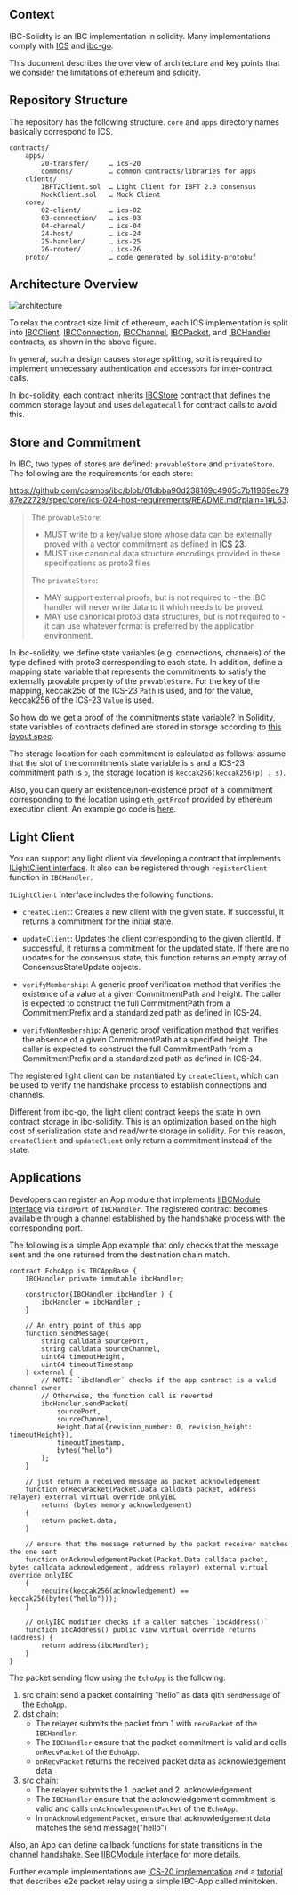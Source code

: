 ## Context

IBC-Solidity is an IBC implementation in solidity. Many implementations comply with [ICS](https://github.com/cosmos/ibc) and [ibc-go](https://github.com/cosmos/ibc-go).

This document describes the overview of architecture and key points that we consider the limitations of ethereum and solidity.

## Repository Structure

The repository has the following structure. `core` and `apps` directory names basically correspond to ICS.

```
contracts/
    apps/
        20-transfer/     … ics-20
        commons/         … common contracts/libraries for apps
    clients/
        IBFT2Client.sol  … Light Client for IBFT 2.0 consensus
        MockClient.sol   … Mock Client
    core/
        02-client/       … ics-02
        03-connection/   … ics-03
        04-channel/      … ics-04
        24-host/         … ics-24
        25-handler/      … ics-25
        26-router/       … ics-26
    proto/               … code generated by solidity-protobuf
```

## Architecture Overview

![architecture](./img/architecture-01.png)

To relax the contract size limit of ethereum, each ICS implementation is split into [IBCClient](../contracts/core/02-client/IBCClient.sol), [IBCConnection](../contracts/core/03-connection/IBCConnection.sol), [IBCChannel](../contracts/core/04-channel/IBCChannelHandshake.sol), [IBCPacket](../contracts/core/04-channel/IBCPacket.sol), and [IBCHandler](../contracts/core/25-handler/IBCHandler.sol) contracts, as shown in the above figure.

In general, such a design causes storage splitting, so it is required to implement unnecessary authentication and accessors for inter-contract calls.

In ibc-solidity, each contract inherits [IBCStore](../contracts/core/24-host/IBCStore.sol) contract that defines the common storage layout and uses `delegatecall` for contract calls to avoid this.

## Store and Commitment

In IBC, two types of stores are defined: `provableStore` and `privateStore`. The following are the requirements for each store:

https://github.com/cosmos/ibc/blob/01dbba90d238169c4905c7b11969ec7987e22729/spec/core/ics-024-host-requirements/README.md?plain=1#L63.
> The `provableStore`:
>
> - MUST write to a key/value store whose data can be externally proved with a vector commitment as defined in [ICS 23](../ics-023-vector-commitments). 
> - MUST use canonical data structure encodings provided in these specifications as proto3 files
>
> The `privateStore`:
>
> - MAY support external proofs, but is not required to - the IBC handler will never write data to it which needs to be proved.
> - MAY use canonical proto3 data structures, but is not required to - it can use whatever format is preferred by the application environment.

In ibc-solidity, we define state variables (e.g. connections, channels) of the type defined with proto3 corresponding to each state. In addition, define a mapping state variable that represents the commitments to satisfy the externally provable property of the `provableStore`. For the key of the mapping, keccak256 of the ICS-23 `Path` is used, and for the value, keccak256 of the ICS-23 `Value` is used.

So how do we get a proof of the commitments state variable? In Solidity, state variables of contracts defined are stored in storage according to [this layout spec](https://docs.soliditylang.org/en/latest/internals/layout_in_storage.html).

The storage location for each commitment is calculated as follows: assume that the slot of the commitments state variable is `s` and a ICS-23 commitment path is `p`, the storage location is `keccak256(keccak256(p) . s)`.

Also, you can query an existence/non-existence proof of a commitment corresponding to the location using [`eth_getProof`](https://eips.ethereum.org/EIPS/eip-1186) provided by ethereum execution client. An example go code is [here](https://github.com/datachainlab/ethereum-ibc-relay-prover/blob/074f9a895e50aa49c4c4a1df2c679f2c10c096db/relay/prover.go#L416).

## Light Client

You can support any light client via developing a contract that implements [ILightClient interface](../contracts/core/02-client/ILightClient.sol). It also can be registered through `registerClient` function in `IBCHandler`.

`ILightClient` interface includes the following functions:

- `createClient`: Creates a new client with the given state. If successful, it returns a commitment for the initial state.

- `updateClient`: Updates the client corresponding to the given clientId. If successful, it returns a commitment for the updated state. If there are no updates for the consensus state, this function returns an empty array of ConsensusStateUpdate objects.

- `verifyMembership`: A generic proof verification method that verifies the existence of a value at a given CommitmentPath and height. The caller is expected to construct the full CommitmentPath from a CommitmentPrefix and a standardized path as defined in ICS-24.

- `verifyNonMembership`: A generic proof verification method that verifies the absence of a given CommitmentPath at a specified height. The caller is expected to construct the full CommitmentPath from a CommitmentPrefix and a standardized path as defined in ICS-24.

The registered light client can be instantiated by `createClient`, which can be used to verify the handshake process to establish connections and channels.

Different from ibc-go, the light client contract keeps the state in own contract storage in ibc-solidity. This is an optimization based on the high cost of serialization state and read/write storage in solidity. For this reason, `createClient` and `updateClient` only return a commitment instead of the state.

## Applications

Developers can register an App module that implements [IIBCModule interface](../contracts/core/26-router/IIBCModule.sol) via `bindPort` of `IBCHandler`. The registered contract becomes available through a channel established by the handshake process with the corresponding port.

The following is a simple App example that only checks that the message sent and the one returned from the destination chain match.

```solidity
contract EchoApp is IBCAppBase {
    IBCHandler private immutable ibcHandler;

    constructor(IBCHandler ibcHandler_) {
        ibcHandler = ibcHandler_;
    }

    // An entry point of this app
    function sendMessage(
        string calldata sourcePort,
        string calldata sourceChannel,
        uint64 timeoutHeight,
        uint64 timeoutTimestamp
    ) external {
        // NOTE: `ibcHandler` checks if the app contract is a valid channel owner
        // Otherwise, the function call is reverted
        ibcHandler.sendPacket(
            sourcePort,
            sourceChannel,
            Height.Data({revision_number: 0, revision_height: timeoutHeight}),
            timeoutTimestamp,
            bytes("hello")
        );
    }

    // just return a received message as packet acknowledgement 
    function onRecvPacket(Packet.Data calldata packet, address relayer) external virtual override onlyIBC
        returns (bytes memory acknowledgement)
    {
        return packet.data;
    }

    // ensure that the message returned by the packet receiver matches the one sent
    function onAcknowledgementPacket(Packet.Data calldata packet, bytes calldata acknowledgement, address relayer) external virtual override onlyIBC
    {
        require(keccak256(acknowledgement) == keccak256(bytes("hello")));
    }

    // onlyIBC modifier checks if a caller matches `ibcAddress()`
    function ibcAddress() public view virtual override returns (address) {
        return address(ibcHandler);
    }
}
```

The packet sending flow using the `EchoApp` is the following:

1. src chain: send a packet containing "hello" as data qith `sendMessage` of the `EchoApp`.
2. dst chain:
	- The relayer submits the packet from 1 with `recvPacket` of the `IBCHandler`.
	- The `IBCHandler` ensure that the packet commitment is valid and calls `onRecvPacket` of the `EchoApp`.
	- `onRecvPacket` returns the received packet data as acknowledgement data
3. src chain:
	- The relayer submits the 1. packet and 2. acknowledgement
	- The `IBCHandler` ensure that the acknowledgement commitment is valid and calls `onAcknowledgementPacket` of the `EchoApp`.
	- In `onAcknowledgementPacket`, ensure that acknowledgement data matches the send message("hello")

Also, an App can define callback functions for state transitions in the channel handshake. See [IIBCModule interface](../contracts/core/26-router/IIBCModule.sol) for more details.

Further example implementations are [ICS-20 implementation](../contracts/apps/20-transfer) and a [tutorial](https://labs.hyperledger.org/yui-docs/yui-ibc-solidity/minitoken/overview) that describes e2e packet relay using a simple IBC-App called minitoken.
